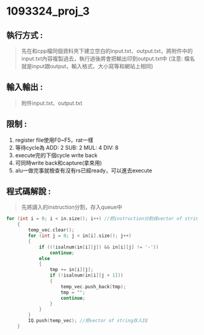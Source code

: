 # 1093324_proj_3

## 執行方式 :
>先在和cpp檔同個資料夾下建立空白的input.txt、output.txt，將附件中的input.txt內容複製過去，執行過後將會把輸出印到output.txt中
(注意: 檔名就是input跟output，輸入格式、大小寫等和網站上相同)
## 輸入輸出 :
>附件input.txt、output.txt
## 限制 :
1. register file使用F0~F5，rat一樣
2. 等待cycle為 ADD: 2 SUB: 2 MUL: 4 DIV: 8
3. execute完的下個cycle write back
4. 可同時write back和capture(拿來用)
5. alu一做完事就檢查有沒有rs已經ready，可以進去execute
## 程式碼解說 :
>先將讀入的instruction分割，存入queue中
```cpp
for (int i = 0; i < in.size(); i++) //把instruction分割成vector of string
    {
        temp_vec.clear();
        for (int j = 0; j < in[i].size(); j++)
        {
            if ((!isalnum(in[i][j]) && in[i][j] != '-'))
                continue;
            else
            {
                tmp += in[i][j];
                if (!isalnum(in[i][j + 1]))
                {
                    temp_vec.push_back(tmp);
                    tmp = "";
                    continue;
                }
            }
        }
        IQ.push(temp_vec); //把vector of string存入IQ
    }
```
